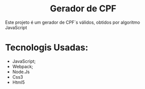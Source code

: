 <h1 align='center'>Gerador de CPF</h1>

</hr>

<p>Este projeto é um gerador de CPF´s válidos, obtidos por algoritmo JavaScript</p>

# Tecnologis Usadas:
- JavaScript;
- Webpack;
- Node.Js
- Css3
- Html5